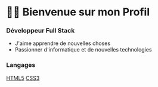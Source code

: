 <h1>👋🏽 Bienvenue sur mon Profil</h2>

### <p> Développeur Full Stack </p>
  - J'aime apprendre de nouvelles choses  
  - Passionner d'informatique et de nouvelles technologies  

### Langages

[HTML5](https://img.shields.io/badge/-HTML5-%23E44D27?style=for-the-badge&logo=html5&logoColor=ffffff)
[CSS3](https://img.shields.io/badge/-CSS3-%231572B6?style=for-the-badge&logo=css3) 
